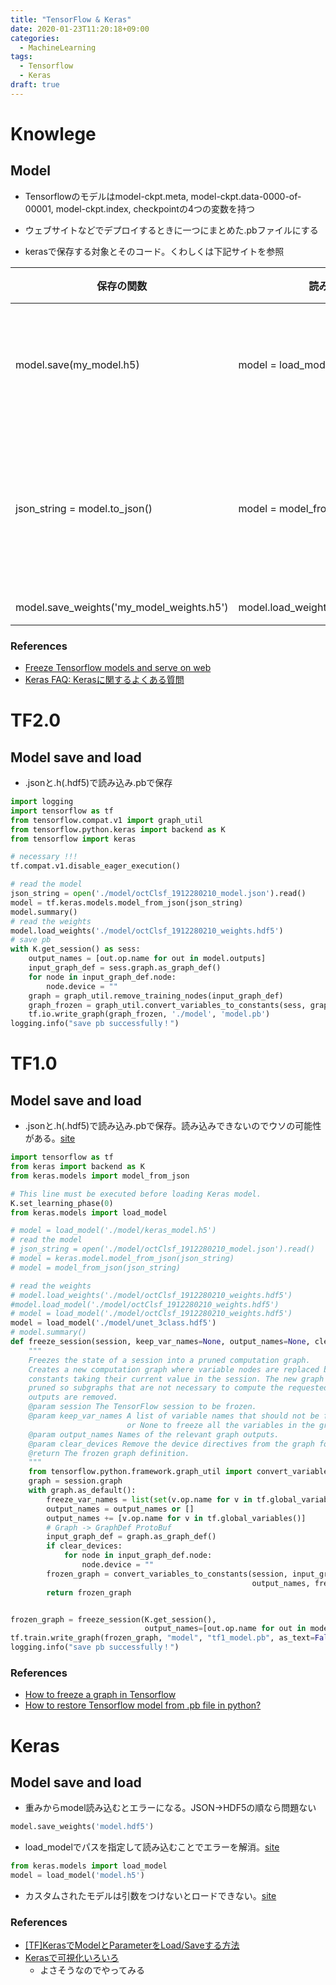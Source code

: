 ```yaml
---
title: "TensorFlow & Keras"
date: 2020-01-23T11:20:18+09:00
categories:
  - MachineLearning
tags:
  - Tensorflow
  - Keras
draft: true
---
```


Knowlege
============

Model
------------
* Tensorflowのモデルはmodel-ckpt.meta, model-ckpt.data-0000-of-00001, model-ckpt.index, checkpointの4つの変数を持つ
* ウェブサイトなどでデプロイするときに一つにまとめた.pbファイルにする


* kerasで保存する対象とそのコード。くわしくは下記サイトを参照

保存の関数|読み込みの関数    |対象(拡張子)
----|------------|-----------------------------------------
model.save(my_model.h5)  |model = load_model('my_model.h5')     |アーキテクチャ + 重み + オプティマイザの状態（.hdf5 or .h）
json_string = model.to_json()  |model = model_from_json(json_string) |モデルのアーキテクチャ（weightパラメータや学習時の設定は含まない）(.json or .yml)
model.save_weights('my_model_weights.h5')  |model.load_weights('my_model_weights.h5')       |モデルの重みのみ

### References ###
* [Freeze Tensorflow models and serve on web](https://cv-tricks.com/how-to/freeze-tensorflow-models/)
* [Keras FAQ: Kerasに関するよくある質問](https://keras.io/ja/getting-started/faq/)


TF2.0
============

Model save and load
------------

* .jsonと.h(.hdf5)で読み込み.pbで保存

~~~python
import logging
import tensorflow as tf
from tensorflow.compat.v1 import graph_util
from tensorflow.python.keras import backend as K
from tensorflow import keras

# necessary !!!
tf.compat.v1.disable_eager_execution()

# read the model
json_string = open('./model/octClsf_1912280210_model.json').read()
model = tf.keras.models.model_from_json(json_string)
model.summary()
# read the weights
model.load_weights('./model/octClsf_1912280210_weights.hdf5')
# save pb
with K.get_session() as sess:
    output_names = [out.op.name for out in model.outputs]
    input_graph_def = sess.graph.as_graph_def()
    for node in input_graph_def.node:
        node.device = ""
    graph = graph_util.remove_training_nodes(input_graph_def)
    graph_frozen = graph_util.convert_variables_to_constants(sess, graph, output_names)
    tf.io.write_graph(graph_frozen, './model', 'model.pb')
logging.info("save pb successfully！")
~~~


TF1.0
============
Model save and load
------------

* .jsonと.h(.hdf5)で読み込み.pbで保存。読み込みできないのでウソの可能性がある。[site](https://tutorialmore.com/questions-139135.htm) 

~~~python
import tensorflow as tf
from keras import backend as K
from keras.models import model_from_json

# This line must be executed before loading Keras model.
K.set_learning_phase(0)
from keras.models import load_model

# model = load_model('./model/keras_model.h5')
# read the model
# json_string = open('./model/octClsf_1912280210_model.json').read()
# model = keras.model.model_from_json(json_string)
# model = model_from_json(json_string)

# read the weights
# model.load_weights('./model/octClsf_1912280210_weights.hdf5')
#model.load_model('./model/octClsf_1912280210_weights.hdf5')
# model = load_model('./model/octClsf_1912280210_weights.hdf5')
model = load_model('./model/unet_3class.hdf5')
# model.summary()
def freeze_session(session, keep_var_names=None, output_names=None, clear_devices=True):
    """
    Freezes the state of a session into a pruned computation graph.
    Creates a new computation graph where variable nodes are replaced by
    constants taking their current value in the session. The new graph will be
    pruned so subgraphs that are not necessary to compute the requested
    outputs are removed.
    @param session The TensorFlow session to be frozen.
    @param keep_var_names A list of variable names that should not be frozen,
                          or None to freeze all the variables in the graph.
    @param output_names Names of the relevant graph outputs.
    @param clear_devices Remove the device directives from the graph for better portability.
    @return The frozen graph definition.
    """
    from tensorflow.python.framework.graph_util import convert_variables_to_constants
    graph = session.graph
    with graph.as_default():
        freeze_var_names = list(set(v.op.name for v in tf.global_variables()).difference(keep_var_names or []))
        output_names = output_names or []
        output_names += [v.op.name for v in tf.global_variables()]
        # Graph -> GraphDef ProtoBuf
        input_graph_def = graph.as_graph_def()
        if clear_devices:
            for node in input_graph_def.node:
                node.device = ""
        frozen_graph = convert_variables_to_constants(session, input_graph_def,
                                                      output_names, freeze_var_names)
        return frozen_graph


frozen_graph = freeze_session(K.get_session(),
                              output_names=[out.op.name for out in model.outputs])
tf.train.write_graph(frozen_graph, "model", "tf1_model.pb", as_text=False)
logging.info("save pb successfully！")
~~~

### References ###
* [How to freeze a graph in Tensorflow](https://laid.delanover.com/how-to-freeze-a-graph-in-tensorflow/)
* [How to restore Tensorflow model from .pb file in python?](https://stackoverflow.com/questions/50632258/how-to-restore-tensorflow-model-from-pb-file-in-python)

Keras
============
Model save and load
------------
* 重みからmodel読み込むとエラーになる。JSON→HDF5の順なら問題ない

~~~python
model.save_weights('model.hdf5')
~~~

* load_modelでパスを指定して読み込むことでエラーを解消。[site](https://stackoverflow.com/questions/47266383/save-and-load-weights-in-keras)

~~~python
from keras.models import load_model
model = load_model('model.h5')
~~~

* カスタムされたモデルは引数をつけないとロードできない。[site](https://teratail.com/questions/112052?link=qa_related_pc)

### References ###
* [[TF]KerasでModelとParameterをLoad/Saveする方法](https://qiita.com/supersaiakujin/items/b9c9da9497c2163d5a74)
* [Kerasで可視化いろいろ](https://www.slideshare.net/bathtimefish/keras-75584966)  
  * よさそうなのでやってみる